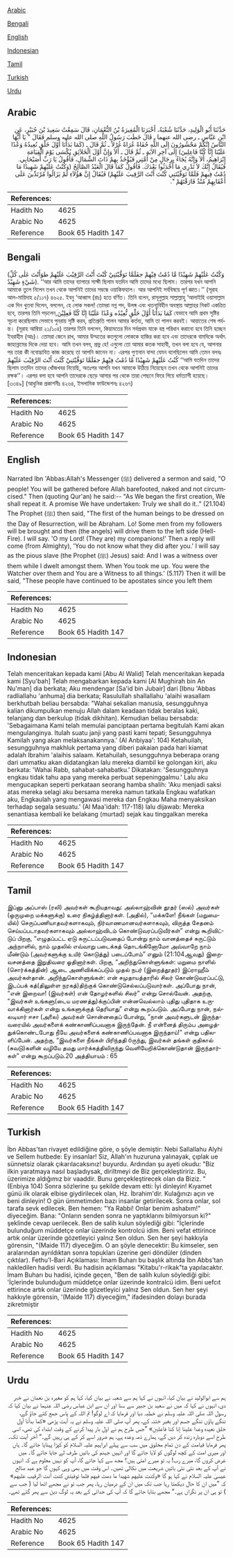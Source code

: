 [Arabic](#arabic)

[Bengali](#bengali)

[English](#english)

[Indonesian](#indonesian)

[Tamil](#tamil)

[Turkish](#turkish)

[Urdu](#urdu)

## Arabic


<div dir="rtl" lang="ar" style={{fontSize:'larger',backgroundColor:'#f8f9fa',padding:20}}>
حَدَّثَنَا أَبُو الْوَلِيدِ، حَدَّثَنَا شُعْبَةُ، أَخْبَرَنَا الْمُغِيرَةُ بْنُ النُّعْمَانِ، قَالَ سَمِعْتُ سَعِيدَ بْنَ جُبَيْرٍ، عَنِ ابْنِ عَبَّاسٍ ـ رضى الله عنهما ـ قَالَ خَطَبَ رَسُولُ اللَّهِ صلى الله عليه وسلم فَقَالَ ‏"‏ يَا أَيُّهَا النَّاسُ إِنَّكُمْ مَحْشُورُونَ إِلَى اللَّهِ حُفَاةً عُرَاةً غُرْلاً ـ ثُمَّ قَالَ ـ ‏(‏كَمَا بَدَأْنَا أَوَّلَ خَلْقٍ نُعِيدُهُ وَعْدًا عَلَيْنَا إِنَّا كُنَّا فَاعِلِينَ‏)‏ إِلَى آخِرِ الآيَةِ ـ ثُمَّ قَالَ ـ أَلاَ وَإِنَّ أَوَّلَ الْخَلاَئِقِ يُكْسَى يَوْمَ الْقِيَامَةِ إِبْرَاهِيمُ، أَلاَ وَإِنَّهُ يُجَاءُ بِرِجَالٍ مِنْ أُمَّتِي فَيُؤْخَذُ بِهِمْ ذَاتَ الشِّمَالِ، فَأَقُولُ يَا رَبِّ أُصَيْحَابِي‏.‏ فَيُقَالُ إِنَّكَ لاَ تَدْرِي مَا أَحْدَثُوا بَعْدَكَ‏.‏ فَأَقُولُ كَمَا قَالَ الْعَبْدُ الصَّالِحُ ‏(‏وَكُنْتُ عَلَيْهِمْ شَهِيدًا مَا دُمْتُ فِيهِمْ فَلَمَّا تَوَفَّيْتَنِي كُنْتَ أَنْتَ الرَّقِيبَ عَلَيْهِمْ‏)‏ فَيُقَالُ إِنَّ هَؤُلاَءِ لَمْ يَزَالُوا مُرْتَدِّينَ عَلَى أَعْقَابِهِمْ مُنْذُ فَارَقْتَهُمْ ‏"‏‏.‏
</div>
<div style={{backgroundColor:'#f8f9fa',padding:20, marginBottom: 10}}><table> <thead> <tr> <th>References:</th> <th></th> </tr> </thead> <tbody><tr><td>Hadith No</td><td>4625</td></tr><tr><td>Arabic No</td><td>4625</td></tr><tr><td>Reference</td><td>Book 65 Hadith 147</td></tr></tbody></table></div>

## Bengali


<div dir="ltr" lang="bn" style={{fontSize:'larger',backgroundColor:'#f8f9fa',padding:20}}>
(وَكُنْتُ عَلَيْهِمْ شَهِيْدًا مَّا دُمْتُ فِيْهِمْ جفَلَمَّا تَوَفَّيْتَنِيْ كُنْتَ أَنْتَ الرَّقِيْبَ عَلَيْهِمْ طوَأَنْتَ عَلٰى كُلِّ شَيْءٍ شَهِيْدٌ). ‘‘আর আমি তাদের ব্যাপারে সাক্ষী ছিলাম যতদিন আমি তাদের মধ্যে ছিলাম। তারপর যখন আপনি আমাকে তুলে নিলেন তখন থেকে আপনিই তাদের সম্বন্ধে ওয়াকিফহাল। আর আপনিই সর্ববিষয়ে পূর্ণ জ্ঞাত।’’ (সূরাহ আল-মায়িদাহ ৫/১১৭) ৪৬২৫. ইবনু ‘আব্বাস (রাঃ) হতে বর্ণিত। তিনি বলেন, রাসূলুল্লাহ সাল্লাল্লাহু ‘আলাইহি ওয়াসাল্লাম এক দিন খুতবা দিলেন, বললেন, হে লোক সকল! তোমরা নগ্ন পদ, উলঙ্গ এবং খতনাবিহীন অবস্থায় আল্লাহর নিকট একত্রিত হবে, তারপর তিনি পড়লেন,كَمَا بَدَأْنَآ أَوَّلَ خَلْقٍ نُّعِيْدُه وَعْدًا عَلَيْنَا إِنَّا كُنَّا فٰعِلِيْنَ যেভাবে আমি প্রথম সৃষ্টির সূচনা করেছিলাম সেভাবে পুনরায় সৃষ্টি করব, প্রতিশ্রুতি পালন আমার কর্তব্য, আমি তা পালন করবই। আয়াতের শেষ পর্যন্ত। (সূরাহ আম্বিয়া ২১/১০৪) তারপর তিনি বললেন, কিয়ামতের দিন সর্বপ্রথম যাকে বস্ত্র পরিধান করানো হবে তিনি হচ্ছেন ইবরাহীম (আঃ)। তোমরা জেনে রাখ, আমার উম্মতের কতগুলো লোককে হাজির করা হবে এবং তাদেরকে বামদিকে অর্থাৎ জাহান্নামের দিকে দেয়া হবে। আমি তখন বলব, প্রভু হে! এগুলো তো আমার কতক সাহাবী, তখন বলা হবে যে, আপনার পর তারা কী নবোদ্ভাবিত কাজ করেছে তা আপনি জানেন না। এরপর পুণ্যবান বান্দা যেমন বলেছিলেন আমি তেমন বলবঃ كُنْتُ عَلَيْهِمْ شَهِيْدًا مَّا دُمْتُ فِيْهِمْ جفَلَمَّا تَوَفَّيْتَنِيْ كُنْتَ أَنْتَ الرَّقِيْبَ عَلَيْهِمْ ‘‘আমি যতদিন তাদের ছিলাম ততদিন তাদের খোঁজখবর নিয়েছি, অতঃপর আপনি যখন আমাকে উঠিয়ে নিয়েছেন তখন থেকে আপনিই তাদের রক্ষক’’। এরপর বলা হবে আপনি তাদেরকে ছেড়ে আসার পর থেকে তারা পেছনে ফিরে গিয়ে ধর্মত্যাগী হয়েছে। [৩৩৪৯] (আধুনিক প্রকাশনীঃ ৪২৬৪, ইসলামিক ফাউন্ডেশনঃ ৪২৬৭)
</div>
<div style={{backgroundColor:'#f8f9fa',padding:20, marginBottom: 10}}><table> <thead> <tr> <th>References:</th> <th></th> </tr> </thead> <tbody><tr><td>Hadith No</td><td>4625</td></tr><tr><td>Arabic No</td><td>4625</td></tr><tr><td>Reference</td><td>Book 65 Hadith 147</td></tr></tbody></table></div>

## English


<div dir="ltr" lang="en" style={{fontSize:'larger',backgroundColor:'#f8f9fa',padding:20}}>
Narrated Ibn 'Abbas:Allah's Messenger (ﷺ) delivered a sermon and said, "O people! You will be gathered before Allah barefooted, naked and not circumcised." Then (quoting Qur'an) he said:-- "As We began the first creation, We shall repeat it. A promise We have undertaken: Truly we shall do it.." (21.104) The Prophet (ﷺ) then said, "The first of the human beings to be dressed on the Day of Resurrection, will be Abraham. Lo! Some men from my followers will be brought and then (the angels) will drive them to the left side (Hell-Fire). I will say. 'O my Lord! (They are) my companions!' Then a reply will come (from Almighty), 'You do not know what they did after you.' I will say as the pious slave (the Prophet (ﷺ) Jesus) said: And I was a witness over them while I dwelt amongst them. When You took me up. You were the Watcher over them and You are a Witness to all things.' (5.117) Then it will be said, "These people have continued to be apostates since you left them
</div>
<div style={{backgroundColor:'#f8f9fa',padding:20, marginBottom: 10}}><table> <thead> <tr> <th>References:</th> <th></th> </tr> </thead> <tbody><tr><td>Hadith No</td><td>4625</td></tr><tr><td>Arabic No</td><td>4625</td></tr><tr><td>Reference</td><td>Book 65 Hadith 147</td></tr></tbody></table></div>

## Indonesian


<div dir="ltr" lang="id" style={{fontSize:'larger',backgroundColor:'#f8f9fa',padding:20}}>
Telah menceritakan kepada kami [Abu Al Walid] Telah menceritakan kepada kami [Syu'bah] Telah mengabarkan kepada kami [Al Mughirah bin An Nu'man] dia berkata; Aku mendengar [Sa'id bin Jubair] dari [Ibnu 'Abbas radliallahu 'anhuma] dia berkata; Rasulullah shallallahu 'alaihi wasallam berkhutbah beliau bersabda: "Wahai sekalian manusia, sesungguhnya kalian dikumpulkan menuju Allah dalam keadaan tidak beralas kaki, telanjang dan berkulup (tidak dikhitan). Kemudian beliau bersabda: 'Sebagaimana Kami telah memulai panciptaan pertama begitulah Kami akan mengulanginya. Itulah suatu janji yang pasti kami tepati; Sesungguhnya Kamilah yang akan melaksanakannya.' (Al Anbiyaa': 104) Ketahuilah, sesungguhnya makhluk pertama yang diberi pakaian pada hari kiamat adalah Ibrahim 'alaihis salaam. Ketahuilah, sesungguhnya beberapa orang dari ummatku akan didatangkan lalu mereka diambil ke golongan kiri, aku berkata: 'Wahai Rabb, sahabat-sahabatku.' Dikatakan: 'Sesungguhnya engkau tidak tahu apa yang mereka perbuat sepeninggalmu.' Lalu aku mengucapkan seperti perkataan seorang hamba shalih: 'Aku menjadi saksi atas mereka selagi aku bersama mereka namun tatkala Engkau wafatkan aku, Engkaulah yang mengawasi mereka dan Engkau Maha menyaksikan terhadap segala sesuatu.' (Al Maa'idah: 117-118) lalu dijawab: Mereka senantiasa kembali ke belakang (murtad) sejak kau tinggalkan mereka
</div>
<div style={{backgroundColor:'#f8f9fa',padding:20, marginBottom: 10}}><table> <thead> <tr> <th>References:</th> <th></th> </tr> </thead> <tbody><tr><td>Hadith No</td><td>4625</td></tr><tr><td>Arabic No</td><td>4625</td></tr><tr><td>Reference</td><td>Book 65 Hadith 147</td></tr></tbody></table></div>

## Tamil


<div dir="ltr" lang="ta" style={{fontSize:'larger',backgroundColor:'#f8f9fa',padding:20}}>
இப்னு அப்பாஸ் (ரலி) அவர்கள் கூறியதாவது: அல்லாஹ்வின் தூதர் (ஸல்) அவர்கள் (ஒருமுறை மக்களுக்கு) உரை நிகழ்த்தினார்கள். (அதில்), “மக்களே! நீங்கள் (மறுமையில்) செருப்பணியாதவர்களாகவும், நிர்வாணமானவர்களாகவும், விருத்த சேதனம் செய்யப்படாதவர்களாகவும் அல்லாஹ்விடம் கொண்டுவரப்படுவீர்கள்” என்று கூறிவிட்டுப் பிறகு, “எழுதப்பட்ட ஏடு சுருட்டப்படுவதைப் போன்று நாம் வானத்தைச் சுருட்டும் அந்நாளில், நாம் முதலில் எவ்வாறு படைக்கத் தொடங்கினோமோ அவ்வாறே நாம் மீண்டும் (அவர்களுக்கு உயிர் கொடுத்து) படைப்போம்” எனும் (21:104ஆவது) இறைவசனத்தை இறுதிவரை ஓதினார்கள். பிறகு, “அறிந்துகொள்ளுங்கள்: மறுமை நாளில் (சொர்க்கத்தின்) ஆடை அணிவிக்கப்படும் முதல் நபர் (இறைத்தூதர்) இப்ராஹீம் அவர்கள்தான். அறிந்துகொள்ளுங்கள்: என் சமுதாயத்தாரில் சிலர் கொண்டுவரப்பட்டு, இடப்பக் கத்(திலுள்ள நரகத்)திற்குக் கொண்டுசெல்லப்படுவார்கள். அப்போது நான், “என் இறைவா! (இவர்கள்) என் தோழர்களில் சிலர்” என்று சொல்வேன். அதற்கு, “இவர்கள் உங்களு(டைய மரணத்து)க்குப்பின் என்னவெல்லாம் புதிது புதிதாக உருவாக்கினார்கள் என்று உங்களுக்குத் தெரியாது” என்று கூறப்படும். அப்போது நான், நல்லடியார் ஈசா (அலை) அவர்கள் சொன்னதைப் போன்று, “நான் அவர்களுடன் இருந்தவரையில் அவர்களைக் கண்காணிப்பவனாக இருந்தேன். நீ என்னைத் திரும்ப அழைத்துக்கொண்டபோது நீயே அவர்களைக் கண்காணிப்பவனாக இருந்தாய்!” என்று பதிலளிப்பேன். அதற்கு, “இவர்களை நீங்கள் பிரிந்ததி óருந்து, இவர்கள் தங்கள் குதிகால் (சுவடு)களின் வழியே தமது மார்க்கத்திலிருந்து வெளியேறிக்கொண்டுதான் இருந்தார்கள்” என்று கூறப்படும்.20 அத்தியாயம் : 65
</div>
<div style={{backgroundColor:'#f8f9fa',padding:20, marginBottom: 10}}><table> <thead> <tr> <th>References:</th> <th></th> </tr> </thead> <tbody><tr><td>Hadith No</td><td>4625</td></tr><tr><td>Arabic No</td><td>4625</td></tr><tr><td>Reference</td><td>Book 65 Hadith 147</td></tr></tbody></table></div>

## Turkish


<div dir="ltr" lang="tr" style={{fontSize:'larger',backgroundColor:'#f8f9fa',padding:20}}>
İbn Abbas'tan rivayet edildiğine göre, o şöyle demiştir: Nebi Sallallahu Alyhi ve Sellem hutbede: Ey insanlar! Siz, Allah'ın huzuruna yalınayak, çıplak ue sünnetsiz olarak çıkarılacaksınız! buyurdu. Ardından şu ayeti okudu: "Biz ilkin yaratmaya nasıl başladıysak, diriItmeyi de Biz gerçekleştiririz. Bu, üzerimize aldığımız bir vaaddir. Bunu gerçekleştirecek olan da Biziz. "(Enbiya 104) Sonra sözlerine şu şekilde devam etti: İyi dinleyin! Kıyamet günü ilk olarak elbise giydirilecek olan, Hz. İbrahim'dir. Kulağınızı açın ve beni dinleyin! O gün ümmetimden bazı insanlar getirilecek. Sonra onlar, sol tarafa sevk edilecek. Ben hemen: "Ya Rabbi! Onlar benim ashabım!" diyeceğim. Bana: "Onların senden sonra ne yaptıklarını bilmiyorsun ki?" şeklinde cevap uerilecek. Ben de salih kulun söylediği gibi: "İçlerinde bulunduğum müddetçe onlar üzerinde kontrolcü idim. Beni vefat ettirince artık onlar üzerinde gözetleyici yalnız Sen oldun. Sen her şeyi hakkıyla görensin, "(Maide 117) diyeceğim. O an şöyle denecektir: Bu kimseler, sen aralarından ayrıldıktan sonra topukları üzerine geri döndüler (dinden çıktılar). Fethu'l-Bari Açıklaması: İmam Buharı bu başlık altında İbn Abbs'tan nakledilen hadisi verdi. Bu hadisin açıklaması "Kitabu'r-rikak"ta yapılacaktır. İmam Buharı bu hadisi, içinde geçen, "Ben de salih kulun söylediği gibi: 'İçlerinde bulunduğum müddetçe onlar üzerinde kontralcü idim. Beni uefcıt ettirince artık onlar üzerinde gözetleyici yalnız Sen oldun. Sen her şeyi hakkıyle görensin, '(Maide 117) diyeceğim," ifadesinden dolayı burada zikretmiştir
</div>
<div style={{backgroundColor:'#f8f9fa',padding:20, marginBottom: 10}}><table> <thead> <tr> <th>References:</th> <th></th> </tr> </thead> <tbody><tr><td>Hadith No</td><td>4625</td></tr><tr><td>Arabic No</td><td>4625</td></tr><tr><td>Reference</td><td>Book 65 Hadith 147</td></tr></tbody></table></div>

## Urdu


<div dir="rtl" lang="ur" style={{fontSize:'larger',backgroundColor:'#f8f9fa',padding:20}}>
ہم سے ابوالولید نے بیان کیا، انہوں نے کہا ہم سے شعبہ نے بیان کیا، کہا ہم کو مغیرہ بن نعمان نے خبر دی، انہوں نے کہا کہ میں نے سعید بن جبیر سے سنا اور ان سے ابن عباس رضی اللہ عنہما نے بیان کیا کہ رسول اللہ صلی اللہ علیہ وسلم نے خطبہ دیا اور فرمایا کہ اے لوگو! تم اللہ کے پاس جمع کئے جاؤ گے، ننگے پاؤں ننگے جسم اور بغیر ختنہ کے، پھر آپ صلی اللہ علیہ وسلم نے یہ آیت پڑھی «كما بدأنا أول خلق نعيده وعدا علينا إنا كنا فاعلين‏» ”جس طرح ہم نے اول بار پیدا کرنے کے وقت ابتداء کی تھی، اسی طرح اسے دوبارہ زندہ کر دیں گے، ہمارے ذمہ وعدہ ہے، ہم ضرور اسے کر کے ہی رہیں گے۔“ آخر آیت تک۔ پھر فرمایا قیامت کے دن تمام مخلوق میں سب سے پہلے ابراہیم علیہ السلام کو کپڑا پہنایا جائے گا۔ ہاں اور میری امت کے کچھ لوگوں کو لایا جائے گا اور انہیں جہنم کی بائیں طرف لے جایا جائے گا۔ میں عرض کروں گا، میرے رب! یہ تو میرے امتی ہیں؟ مجھ سے کہا جائے گا، آپ کو نہیں معلوم ہے کہ انہوں نے آپ کے بعد نئی نئی باتیں شریعت میں نکالی تھیں۔ اس وقت میں بھی وہی کہوں گا جو عبد صالح عیسیٰ علیہ السلام نے کہا ہو گا «وكنت عليهم شهيدا ما دمت فيهم فلما توفيتني كنت أنت الرقيب عليهم‏» کہ ”میں ان کا حال دیکھتا رہا جب تک میں ان کے درمیان رہا، پھر جب تو نے مجھے اٹھا لیا ( جب سے ) تو ہی ان پر نگراں ہے۔“ مجھے بتایا جائے گا کہ آپ کی جدائی کے بعد یہ لوگ دین سے پھر گئے تھے۔
</div>
<div style={{backgroundColor:'#f8f9fa',padding:20, marginBottom: 10}}><table> <thead> <tr> <th>References:</th> <th></th> </tr> </thead> <tbody><tr><td>Hadith No</td><td>4625</td></tr><tr><td>Arabic No</td><td>4625</td></tr><tr><td>Reference</td><td>Book 65 Hadith 147</td></tr></tbody></table></div>